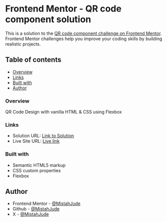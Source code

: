 # Frontend Mentor - QR code component solution

This is a solution to the [QR code component challenge on Frontend Mentor](https://www.frontendmentor.io/challenges/qr-code-component-iux_sIO_H). Frontend Mentor challenges help you improve your coding skills by building realistic projects.

## Table of contents

- [Overview](#overview)
- [Links](#links)
- [Built with](#built-with)
- [Author](#author)

### Overview

QR Code Design with vanilla HTML & CSS using Flexbox

### Links

- Solution URL: [Link to Solution](https://www.frontendmentor.io/solutions/qr-code-design-with-html-and-css-using-flexbox-5wFDvffkOI)
- Live Site URL: [Live link](https://qr-code-component-design-beryl.vercel.app/)

### Built with

- Semantic HTML5 markup
- CSS custom properties
- Flexbox

## Author

- Frontend Mentor - [@MistahJude](https://www.frontendmentor.io/profile/MistahJude)
- Github - [@MistahJude](https://github.com/MistahJude)
- X - [@MistahJude](https://x.com/MistahJude)
